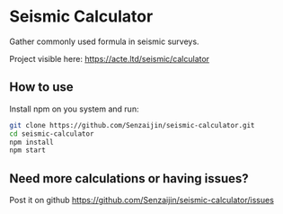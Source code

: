# Seismic Calculator

Gather commonly used formula in seismic surveys.

Project visible here: https://acte.ltd/seismic/calculator

## How to use

Install npm on you system and run:

```sh
git clone https://github.com/Senzaijin/seismic-calculator.git
cd seismic-calculator
npm install
npm start
```

## Need more calculations or having issues?

Post it on github https://github.com/Senzaijin/seismic-calculator/issues
